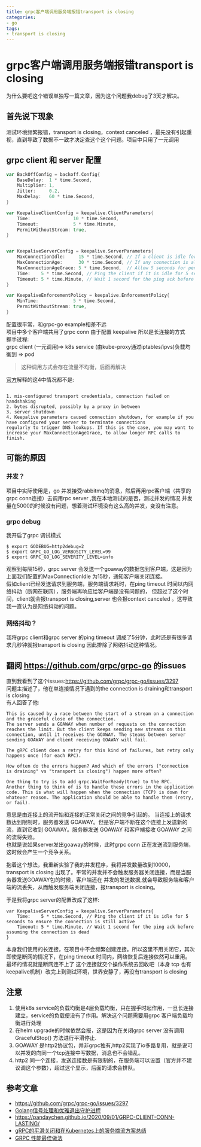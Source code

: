 ```yaml
---
title: grpc客户端调用服务端报错transport is closing
categories:
- go 
tags:
- transport is closing
---
```


# grpc客户端调用服务端报错transport is closing

为什么要吧这个错误单独写一篇文章，因为这个问题我debug了3天才解决。

## 首先说下现象
测试环境频繁报错，transport is closing，context canceled ，最先没有引起重视，直到导致了数据不一致才决定查这个这个问题。项目中只用了一元调用

## grpc client 和 server 配置
``` go
var BackOffConfig = backoff.Config{
	BaseDelay:  1 * time.Second,
	Multiplier: 1,
	Jitter:     0.2,
	MaxDelay:   60 * time.Second,
}

var KeepaliveClientConfig = keepalive.ClientParameters{
	Time:                10 * time.Second,
	Timeout:             5 * time.Minute,
	PermitWithoutStream: true,
}


var KeepaliveServerConfig = keepalive.ServerParameters{
	MaxConnectionIdle:     15 * time.Second, // If a client is idle for 10 seconds, send a GOAWAY
	MaxConnectionAge:      30 * time.Second, // If any connection is alive for more than 30 seconds, send a GOAWAY
	MaxConnectionAgeGrace: 5 * time.Second,  // Allow 5 seconds for pending RPCs to complete before forcibly closing connections
	Time:    5 * time.Second, // Ping the client if it is idle for 5 seconds to ensure the connection is still active
	Timeout: 5 * time.Minute, // Wait 1 second for the ping ack before assuming the connection is dead
}

var KeepaliveEnforcementPolicy = keepalive.EnforcementPolicy{
	MinTime:             5 * time.Second,
	PermitWithoutStream: true,
}

```
配置很平常，和grpc-go example相差不远  
项目中多个客户端共用了grpc conn 由于配置 keepalive 所以是长连接的方式  
握手过程:  
grpc client (一元调用)=> k8s service (由kube-proxy通过iptables/ipvs)负载均衡到 => pod 
> 这种调用方式会存在流量不均衡，后面再解决

[官方](https://github.com/grpc/grpc-go )解释的这4中情况都不是:
```

1. mis-configured transport credentials, connection failed on handshaking
2. bytes disrupted, possibly by a proxy in between
3. server shutdown
4. Keepalive parameters caused connection shutdown, for example if you have configured your server to terminate connections
regularly to trigger DNS lookups. If this is the case, you may want to increase your MaxConnectionAgeGrace, to allow longer RPC calls to finish.

```

## 可能的原因

### 并发？
项目中实际使用是，go 并发接受rabbitmq的消息，然后再用rpc客户端（共享的grpc conn连接）去调用rpc server ,我在本地测试的是否，测过并发的情况
并发量在5000的时候没有问题，想着测试环境没有这么高的并发，变没有注意。  


### grpc debug 
我开启了grpc 调试模式 
```
$ export GODEBUG=http2debug=2
$ export GRPC_GO_LOG_VERBOSITY_LEVEL=99
$ export GRPC_GO_LOG_SEVERITY_LEVEL=info
```
观察到每隔15秒，grpc server 会发送一个goaway的数据包到客户端，这是因为上面我们配置的MaxConnectionIdle 为15秒，通知客户端关闭连接。  
假如client已经发送请求到服务端，服务端请求耗时，在ping timeout 时间以内网络抖动（断网在联网），服务端再响应给客户端是没有问题的，
但超过了这个时间，client就会报transport is closing,server 也会报context canceled 。这导致我一直认为是网络抖动的问题。


### 网络抖动？
我将grpc client和grpc server 的ping timeout 调成了5分钟，此时还是有很多请求几秒钟就报transport is closing
因此排除了网络抖动这种情况。  


## 翻阅 https://github.com/grpc/grpc-go 的issues 
直到我看到了这个issues:https://github.com/grpc/grpc-go/issues/3297  
问题主描述了，他在单连接情况下遇到的the connection is draining和transport is closing  
有人回答了他: 
```
This is caused by a race between the start of a stream on a connection and the graceful close of the connection.
The server sends a GOAWAY when number of requests on the connection reaches the limit. But the client keeps sending new streams on this connection, until it receives the GOAWAY. The steams between server sending GOAWAY and client receiving GOAWAY will fail.

The gRPC client does a retry for this kind of failures, but retry only happens once (for each RPC).

How often do the errors happen? And which of the errors ("connection is draining" vs "transport is closing") happen more often?

One thing to try is to add grpc.WaitForReady(true) to the RPC.
Another thing to think of is to handle these errors in the application code. This is what will happen when the connection (TCP) is down for whatever reason. The application should be able to handle them (retry, or fail).
```
意思是由连接上的流开始和连接的正常关闭之间的竞争引起的。 当连接上的请求数达到限制时，服务器发送 GOAWAY。但是客户端不断在这个连接上发送新的流，直到它收到 GOAWAY。服务器发送 GOAWAY 和客户端接收 GOAWAY 之间的流将失败。  
也就是说如果server发出goaway的时候，此时grpc conn 正在发送流到服务端，这时候会产生一个竞争关系。  

抱着这个想法，我重新实验了我的并发程序，我将并发数量改到10000，transport is closing 出现了。平常的并发并不会触发服务器关闭连接，而是当服务器发送GOAWAY包的时候，客户端还在
并发的发送数据,就会导致服务端和客户端的流丢失，从而触发服务端关闭连接，报transport is closing。 

于是我将grpc server的配置改成了这样:  
```
var KeepaliveServerConfig = keepalive.ServerParameters{
	Time:    5 * time.Second, // Ping the client if it is idle for 5 seconds to ensure the connection is still active
	Timeout: 5 * time.Minute, // Wait 1 second for the ping ack before assuming the connection is dead
}
```
本身我们使用的长连接，在项目中不会频繁创建连接。所以这里不用关闭它，其次即使是断网的情况下，在ping timeout 时间内，网络恢复后连接依然可以重用。最坏的情况就是断网连不上了
这个连接就交个操作系统去回收吧（本身 tcp 也有keepalive机制）改完上到测试环境，世界安静了，再没有transport is closing

## 注意
1. 使用k8s service的负载均衡是4层负载均衡，只在握手时起作用，一旦长连接建立，service的负载便没有了作用。解决这个问题需要用grpc 客户端负载均衡进行处理  
2. 在helm upgrade的时候依然会报，这是因为在关闭grpc server 没有调用 GracefulStop() 方法进行平滑停止.  
3. GOAWAY 是http2协议包，并非grpc独有,http2实现了io多路复用，就是说可以并发的向同一个tcp连接中写数据，消息也不会错乱。  
4. http2 同一个连接，发送连接数是有限制的，在服务端可以设置（官方并不建议调这个参数），超过这个显示，后面的请求会排队。  


## 参考文章
* https://github.com/grpc/grpc-go/issues/3297
* [Golang信号处理和优雅退出守护进程](https://www.jianshu.com/p/ae72ad58ecb6)
* https://pandaychen.github.io/2020/09/01/GRPC-CLIENT-CONN-LASTING/
* [gRPC的平滑关闭和在Kubernetes上的服务摘流方案总结](https://cloud.tencent.com/developer/article/1816510)
* [GRPC 性能最佳做法](https://docs.microsoft.com/zh-cn/aspnet/core/grpc/performance?view=aspnetcore-5.0#reuse-grpc-channels)



